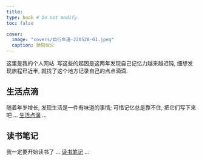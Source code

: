 ```yaml
---
title: 
type: book # Do not modify.
toc: false

cover:
  image: "covers/自行车道-220528-01.jpeg"
  caption: 骄阳似火
---
```


这里是我的个人网站. 写这些的起因是这两年发现自己记忆力越来越迟钝, 细想发现旅程已近半, 就找了这个地方记录自己的点点滴滴.


## 生活点滴

随着年岁增长, 发现生活是一件有味道的事情; 可惜记忆总是靠不住, 把它们写下来吧 ... [生活点滴](生活点滴) ...

## 读书笔记
我一定要开始读书了 ... [读书笔记](读书笔记) ...
